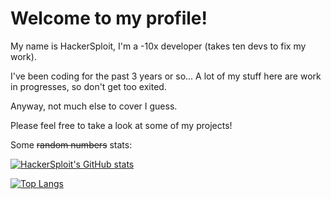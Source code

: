 # Welcome to my profile!
My name is HackerSploit, I'm a -10x developer (takes ten devs to fix my work).

I've been coding for the past 3 years or so...
A lot of my stuff here are work in progresses, so don't get too exited.

Anyway, not much else to cover I guess.

Please feel free to take a look at some of my projects!

Some ~~random numbers~~ stats:

[![HackerSploit's GitHub stats](https://github-readme-stats-hackersploit.vercel.app/api?username=AngusAU293&show_icons=true&theme=merko)](https://github.com/AngusAU293/github-readme-stats)

[![Top Langs](https://github-readme-stats-hackersploit.vercel.app/api/top-langs/?username=AngusAU293&theme=merko)](https://github.com/AngusAU293/github-readme-stats)
